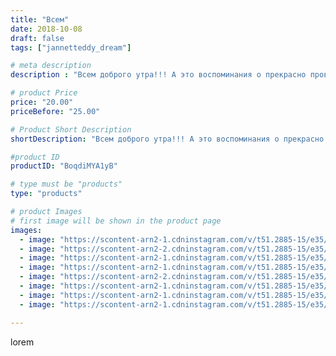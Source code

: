 ```yaml
---
title: "Всем"
date: 2018-10-08
draft: false
tags: ["jannetteddy_dream"]

# meta description
description : "Всем доброго утра!!! А это воспоминания о прекрасно проведённых выходных 😍 Погода балует!!! 🍂🍁#кисловодск #осень #мояосень"

# product Price
price: "20.00"
priceBefore: "25.00"

# Product Short Description
shortDescription: "Всем доброго утра!!! А это воспоминания о прекрасно проведённых выходных 😍 Погода балует!!! 🍂🍁#кисловодск #осень #мояосень"

#product ID
productID: "BoqdiMYA1yB"

# type must be "products"
type: "products"

# product Images
# first image will be shown in the product page
images:
  - image: "https://scontent-arn2-1.cdninstagram.com/v/t51.2885-15/e35/42947332_290276198246437_2623821081278162730_n.jpg?_nc_ht=scontent-arn2-1.cdninstagram.com&_nc_cat=101&_nc_ohc=znrbdX49I8IAX8S234z&se=7&tp=1&oh=ca5ea4ad834d531c24458bedf0208507&oe=605CB540&ig_cache_key=MTg4NTQ0ODcwNjUzOTgxOTkzNg%3D%3D.2"
  - image: "https://scontent-arn2-2.cdninstagram.com/v/t51.2885-15/e35/42003295_516183028849560_1851706030089854535_n.jpg?_nc_ht=scontent-arn2-2.cdninstagram.com&_nc_cat=100&_nc_ohc=h4VKM2ESB1kAX_iqYdU&se=7&tp=1&oh=0a8c703c1ff6f827a2374ec03c218789&oe=605ABCFF&ig_cache_key=MTg4NTQ0ODcwNzkzMjMwNTg1Nw%3D%3D.2"
  - image: "https://scontent-arn2-1.cdninstagram.com/v/t51.2885-15/e35/43201092_100934017536849_6967707271633791150_n.jpg?_nc_ht=scontent-arn2-1.cdninstagram.com&_nc_cat=109&_nc_ohc=gAqqmBXcPUAAX8P355s&se=7&tp=1&oh=159b2779eb9eb7d5af1621587b8470dc&oe=605CD4EC&ig_cache_key=MTg4NTQ0ODcwODEyNTE3NzMyNg%3D%3D.2"
  - image: "https://scontent-arn2-1.cdninstagram.com/v/t51.2885-15/e35/42363674_593299127792059_1274338994944248981_n.jpg?_nc_ht=scontent-arn2-1.cdninstagram.com&_nc_cat=107&_nc_ohc=viE7s8coQwEAX_nb4EA&se=7&tp=1&oh=b4bbe2067d5fc66af64f6c357524199a&oe=605C0905&ig_cache_key=MTg4NTQ0ODcxNDc3NzI3Njk1NQ%3D%3D.2"
  - image: "https://scontent-arn2-2.cdninstagram.com/v/t51.2885-15/e35/42586688_729928127355552_6096562082466185414_n.jpg?_nc_ht=scontent-arn2-2.cdninstagram.com&_nc_cat=100&_nc_ohc=Wkrlm-ErrQMAX9C5Lzp&se=7&tp=1&oh=8b73aa9351526a4bb4096c88bde0fc4d&oe=605DBCB2&ig_cache_key=MTg4NTQ0ODcxOTE4OTcyNjcwMA%3D%3D.2"
  - image: "https://scontent-arn2-1.cdninstagram.com/v/t51.2885-15/e35/42787937_2180975042123824_9145921673864091797_n.jpg?_nc_ht=scontent-arn2-1.cdninstagram.com&_nc_cat=104&_nc_ohc=OHgfl_XXDcAAX9n7uJK&se=7&tp=1&oh=2aed257a071573c0cfa846c945b3efcc&oe=6059F698&ig_cache_key=MTg4NTQ0ODcyMDY4MzA0NDA4Mw%3D%3D.2"
  - image: "https://scontent-arn2-1.cdninstagram.com/v/t51.2885-15/e35/41479387_748289272179091_4143000689878490713_n.jpg?_nc_ht=scontent-arn2-1.cdninstagram.com&_nc_cat=107&_nc_ohc=br-OdrsoDyIAX-SbuLD&se=7&tp=1&oh=e59861c2be91edb815072c181beea9d4&oe=605B30D9&ig_cache_key=MTg4NTQ0ODczMTI5NDY4NTAzMw%3D%3D.2"
  - image: "https://scontent-arn2-1.cdninstagram.com/v/t51.2885-15/e35/42440775_2272830009457929_2905468158405874311_n.jpg?_nc_ht=scontent-arn2-1.cdninstagram.com&_nc_cat=109&_nc_ohc=Jdn2dsOMcD0AX-cxNUu&se=7&tp=1&oh=e36d600e4037ac15ff8b795abd8c9a19&oe=605AE889&ig_cache_key=MTg4NTQ0ODczNTYzMTUzNjgyMA%3D%3D.2"

---
```

lorem
